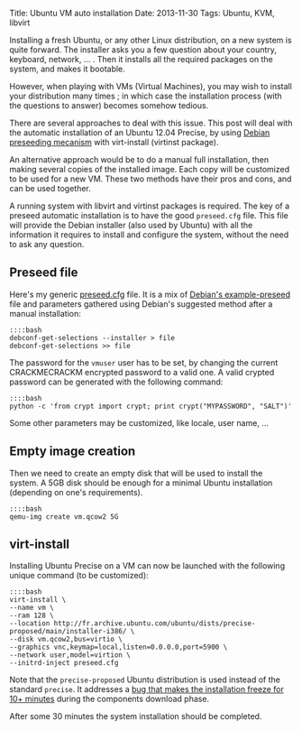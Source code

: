 Title: Ubuntu VM auto installation
Date: 2013-11-30
Tags: Ubuntu, KVM, libvirt

Installing a fresh Ubuntu, or any other Linux distribution, on a new
system is quite forward. The installer asks you a few question about
your country, keyboard, network, ... . Then it installs all the
required packages on the system, and makes it bootable.

However, when playing with VMs (Virtual Machines), you may wish to
install your distribution many times ; in which case the installation
process (with the questions to answer) becomes somehow tedious.

There are several approaches to deal with this issue. This post will
deal with the automatic installation of an Ubuntu 12.04 Precise, by
using [Debian preseeding mecanism][0] with virt-install (virtinst
package).

An alternative approach would be to do a manual full installation,
then making several copies of the installed image. Each copy will be
customized to be used for a new VM. These two methods have their pros
and cons, and can be used together.

A running system with libvirt and virtinst packages is required. The
key of a preseed automatic installation is to have the good
`preseed.cfg` file. This file will provide the Debian installer (also
used by Ubuntu) with all the information it requires to install and
configure the system, without the need to ask any question.

Preseed file
------------

Here's my generic [preseed.cfg][1] file. It is a mix of [Debian's
example-preseed][2] file and parameters gathered using Debian's
suggested method after a manual installation:

    ::::bash
    debconf-get-selections --installer > file
    debconf-get-selections >> file

The password for the `vmuser` user has to be set, by changing the
current CRACKMECRACKM encrypted password to a valid one. A valid
crypted password can be generated with the following command:

    ::::bash
    python -c 'from crypt import crypt; print crypt("MYPASSWORD", "SALT")'

Some other parameters may be customized, like locale, user name, ...

Empty image creation
--------------------

Then we need to create an empty disk that will be used to install the
system. A 5GB disk should be enough for a minimal Ubuntu installation
(depending on one's requirements).

    ::::bash
    qemu-img create vm.qcow2 5G

virt-install
------------

Installing Ubuntu Precise on a VM can now be launched with the
following unique command (to be customized):

    ::::bash
    virt-install \
	--name vm \
	--ram 128 \
	--location http://fr.archive.ubuntu.com/ubuntu/dists/precise-proposed/main/installer-i386/ \
	--disk vm.qcow2,bus=virtio \
	--graphics vnc,keymap=local,listen=0.0.0.0,port=5900 \
	--network user,model=virtion \
	--initrd-inject preseed.cfg

Note that the `precise-proposed` Ubuntu distribution is used instead
of the standard `precise`. It addresses a [bug that makes the
installation freeze for 10+ minutes][3] during the components download
phase.

After some 30 minutes the system installation should be completed.

[0]: http://www.debian.org/releases/stable/i386/apbs02.html.en
[1]: {filename}/static/preseed.cfg
[2]: http://www.debian.org/releases/squeeze/example-preseed.txt
[3]: https://bugs.launchpad.net/ubuntu/+source/net-retriever/+bug/1067934
